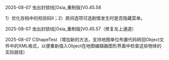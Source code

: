 2025-08-07 虫出封锁线[Osia_重制版]V0.45.58

1）优化存档中的校验码II；2）房间选项可选剧情发生时是否隐藏菜单。

2025-08-07 虫出封锁线[Osia_重制版]V0.45.57（修复左上通道）

2025-08-07 CShapeTest（增加新的方法，支持地图单位布置代码转回Object文件中的XML格式，以便重新插入Object在地图编辑器图形界面中检查这些物体的实际路径）
